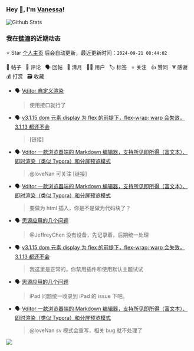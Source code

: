 ### Hey 👋, I'm [Vanessa](http://vanessa.b3log.org/)!

![Github Stats](https://github-readme-stats.vercel.app/api?username=Vanessa219&show_icons=true)

<!--events start -->

### 我在[链滴](https://ld246.com)的近期动态

⭐️ Star [个人主页](https://github.com/Vanessa219/Vanessa219) 后会自动更新，最近更新时间：`2024-09-21 08:44:02`

📝 帖子 &nbsp; 💬 评论 &nbsp; 🗣 回帖 &nbsp; 🌙 清月 &nbsp; 👨‍💻 用户 &nbsp; 🏷️ 标签 &nbsp; ⭐️ 关注 &nbsp; 👍 赞同 &nbsp; 💗 感谢 &nbsp; 💰 打赏 &nbsp; 🗃 收藏

* 🗣 [Vditor 自定义渲染](https://ld246.com/article/1588412297062/comment/1726159332114#comments)

  > 使用接口就行了
* 🗣 [v3.1.15 dom 元素 display 为 flex 的前提下，flex-wrap: warp 会失效，3.1.13 都还不会](https://ld246.com/article/1725440349684/comment/1726111109950#comments)

  > [链接]
* 🗣 [Vditor 一款浏览器端的 Markdown 编辑器，支持所见即所得（富文本）、即时渲染（类似 Typora）和分屏预览模式](https://ld246.com/article/1549638745630/comment/1725525231771#comments)

  > @loveNan 可关注 [链接]
* 🗣 [Vditor 一款浏览器端的 Markdown 编辑器，支持所见即所得（富文本）、即时渲染（类似 Typora）和分屏预览模式](https://ld246.com/article/1549638745630/comment/1725768494145#comments)

  > 要做为 html 插入，你是不是做为代码块了？
* 🗣 [思源应用的几个问题](https://ld246.com/article/1725157288525/comment/1725546544152#comments)

  > @JeffreyChen 没有设备，先记录着，后期统一处理
* 🗣 [v3.1.15 dom 元素 display 为 flex 的前提下，flex-wrap: warp 会失效，3.1.13 都还不会](https://ld246.com/article/1725440349684/comment/1725876172872#comments)

  > 我这里是正常的，你禁用插件和使用默认主题试试
* 🗣 [思源应用的几个问题](https://ld246.com/article/1725157288525/comment/1725546544152#comments)

  > iPad 问题统一收录到 iPad 的 issue 下吧。
* 🗣 [Vditor 一款浏览器端的 Markdown 编辑器，支持所见即所得（富文本）、即时渲染（类似 Typora）和分屏预览模式](https://ld246.com/article/1549638745630/comment/1725525231771#comments)

  > @loveNan sv 模式会重写，相关 bug 就不处理了


<!--events end -->

<a title="Hits" target="_blank" href="https://github.com/Vanessa219/Vanessa219"><img src="https://hits.b3log.org/Vanessa219/Vanessa219.svg"></a>
